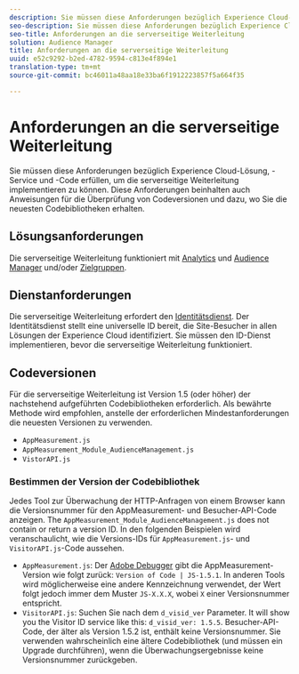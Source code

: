 ```yaml
---
description: Sie müssen diese Anforderungen bezüglich Experience Cloud-Lösung, -Service und -Code erfüllen, um die serverseitige Weiterleitung implementieren zu können. Diese Anforderungen beinhalten auch Anweisungen für die Überprüfung von Codeversionen und dazu, wo Sie die neuesten Codebibliotheken erhalten.
seo-description: Sie müssen diese Anforderungen bezüglich Experience Cloud-Lösung, -Service und -Code erfüllen, um die serverseitige Weiterleitung implementieren zu können. Diese Anforderungen beinhalten auch Anweisungen für die Überprüfung von Codeversionen und dazu, wo Sie die neuesten Codebibliotheken erhalten.
seo-title: Anforderungen an die serverseitige Weiterleitung
solution: Audience Manager
title: Anforderungen an die serverseitige Weiterleitung
uuid: e52c9292-b2ed-4782-9594-c813e4f894e1
translation-type: tm+mt
source-git-commit: bc46011a48aa18e33ba6f1912223857f5a664f35

---
```



# Anforderungen an die serverseitige Weiterleitung

Sie müssen diese Anforderungen bezüglich Experience Cloud-Lösung, -Service und -Code erfüllen, um die serverseitige Weiterleitung implementieren zu können. Diese Anforderungen beinhalten auch Anweisungen für die Überprüfung von Codeversionen und dazu, wo Sie die neuesten Codebibliotheken erhalten.

## Lösungsanforderungen

Die serverseitige Weiterleitung funktioniert mit [Analytics](https://www.adobe.com/data-analytics-cloud/analytics.html) und [Audience Manager](https://www.adobe.com/data-analytics-cloud/audience-manager.html) und/oder [Zielgruppen](https://marketing.adobe.com/resources/help/en_US/mcloud/audience_library.html).

## Dienstanforderungen

Die serverseitige Weiterleitung erfordert den [Identitätsdienst](https://marketing.adobe.com/resources/help/en_US/mcvid/). Der Identitätsdienst stellt eine universelle ID bereit, die Site-Besucher in allen Lösungen der Experience Cloud identifiziert. Sie müssen den ID-Dienst implementieren, bevor die serverseitige Weiterleitung funktioniert.

## Codeversionen

Für die serverseitige Weiterleitung ist Version 1.5 (oder höher) der nachstehend aufgeführten Codebibliotheken erforderlich. Als bewährte Methode wird empfohlen, anstelle der erforderlichen Mindestanforderungen die neuesten Versionen zu verwenden.

* `AppMeasurement.js`
* `AppMeasurement_Module_AudienceManagement.js`
* `VistorAPI.js`

### Bestimmen der Version der Codebibliothek

Jedes Tool zur Überwachung der HTTP-Anfragen von einem Browser kann die Versionsnummer für den AppMeasurement- und Besucher-API-Code anzeigen. The `AppMeasurement_Module_AudienceManagement.js` does not contain or return a version ID. In den folgenden Beispielen wird veranschaulicht, wie die Versions-IDs für `AppMeasurement.js`- und `VisitorAPI.js`-Code aussehen.

* `AppMeasurement.js`: Der [Adobe Debugger](https://marketing.adobe.com/resources/help/en_US/sc/implement/debugger.html) gibt die AppMeasurement-Version wie folgt zurück: `Version of Code | JS-1.5.1`. In anderen Tools wird möglicherweise eine andere Kennzeichnung verwendet, der Wert folgt jedoch immer dem Muster `JS-X.X.X`, wobei `X` einer Versionsnummer entspricht.
* `VisitorAPI.js`: Suchen Sie nach dem `d_visid_ver` Parameter. It will show you the Visitor ID service like this: `d_visid_ver: 1.5.5`. Besucher-API-Code, der älter als Version 1.5.2 ist, enthält keine Versionsnummer. Sie verwenden wahrscheinlich eine ältere Codebibliothek (und müssen ein Upgrade durchführen), wenn die Überwachungsergebnisse keine Versionsnummer zurückgeben.
